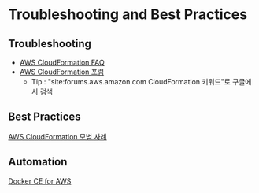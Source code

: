# Troubleshooting and Best Practices
## Troubleshooting
* [AWS CloudFormation FAQ](https://aws.amazon.com/ko/cloudformation/faqs/)
* [AWS CloudFormation 포럼](https://forums.aws.amazon.com/forum.jspa?forumID=92)
  - Tip : "site:forums.aws.amazon.com CloudFormation 키워드"로 구글에서 검색

## Best Practices
[AWS CloudFormation 모범 사례](https://docs.aws.amazon.com/ko_kr/AWSCloudFormation/latest/UserGuide/best-practices.html)

## Automation
[Docker CE for AWS](https://github.com/docker-archive/for-aws)
